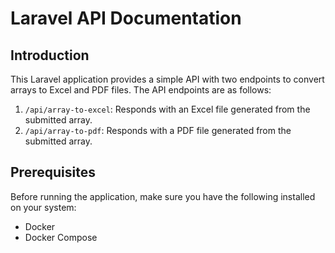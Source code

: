 # Laravel API Documentation

## Introduction

This Laravel application provides a simple API with two endpoints to convert arrays to Excel and PDF files. The API endpoints are as follows:

1. `/api/array-to-excel`: Responds with an Excel file generated from the submitted array.
2. `/api/array-to-pdf`: Responds with a PDF file generated from the submitted array.

## Prerequisites

Before running the application, make sure you have the following installed on your system:

- Docker
- Docker Compose
